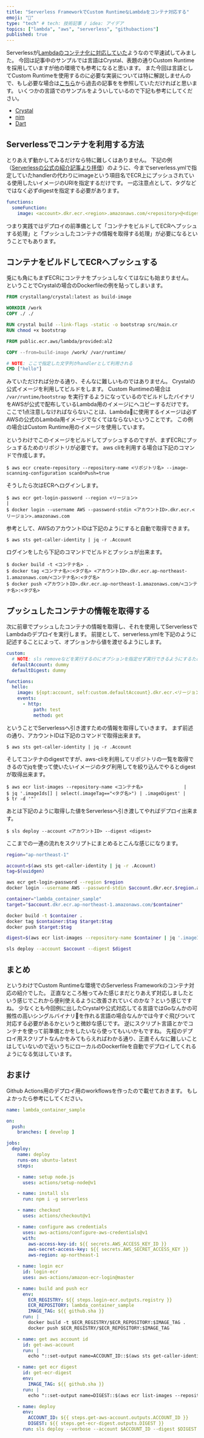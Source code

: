 ```yaml
---
title: "Serverless FrameworkでCustom RuntimeなLambdaをコンテナ対応する"
emoji: "🤖"
type: "tech" # tech: 技術記事 / idea: アイデア
topics: ["lambda", "aws", "serverless", "githubactions"]
published: true
---
```


Serverlessが[Lambdaのコンテナ化に対応していた](https://www.serverless.com/blog/container-support-for-lambda)ようなので早速試してみました。
今回は記事中のサンプルでは言語はCrystal、表題の通りCustom Runtimeを採用していますが他の環境でも参考になると思います。
また今回は言語としてCustom Runtimeを使用するのに必要な実装については特に解説しませんので、もし必要な場合は[こちら](https://qiita.com/qazx7412)から過去の記事をを参照していただければと思います。
いくつかの言語でのサンプルをよういしているので下記も参考にしてください。
  - [Crystal](https://github.com/limit7412/lambda-crystal-sls)
  - [nim](https://github.com/limit7412/lambda-nim-sls)
  - [Dart](https://github.com/limit7412/lambda_dart_sls)

## Serverlessでコンテナを利用する方法
とりあえず動かしてみるだけなら特に難しくはありません。
下記の例（[Serverlessの公式の紹介記事より拝借](https://www.serverless.com/blog/container-support-for-lambda)）のように、今までserverless.ymlで指定していたhandlerの代わりにimageという項目名でECR上にプッシュされている使用したいイメージのURIを指定するだけです。
一応注意点として、タグなどではなく必ずdigestを指定する必要があります。

```yaml
functions:
  someFunction:
    image: <account>.dkr.ecr.<region>.amazonaws.com/<repository>@<digest>
```

つまり実践ではデプロイの前準備として「コンテナをビルドしてECRへプッシュする処理」と「プッシュしたコンテナの情報を取得する処理」が必要になるということでもあります。

## コンテナをビルドしてECRへプッシュする
兎にも角にもまずECRにコンテナをプッシュしなくてはなにも始まりません。
ということでCrystalの場合のDockerfileの例を貼ってしまいます。

```Dockerfile
FROM crystallang/crystal:latest as build-image

WORKDIR /work
COPY ./ ./

RUN crystal build --link-flags -static -o bootstrap src/main.cr
RUN chmod +x bootstrap

FROM public.ecr.aws/lambda/provided:al2

COPY --from=build-image /work/ /var/runtime/

# NOTE: ここで指定した文字列がhandlerとして利用される
CMD ["hello"]
```

みていただければ分かる通り、そんなに難しいものではありません。
Crystalの公式イメージを利用してビルドをします。
Custom Runtimeの場合は `/var/runtime/bootstrap` を実行するようになっているのでビルドしたバイナリをAWSが公式で配布しているLambda用のイメージにへコピーするだけです。
ここで1点注意しなければならないことは、Lambdaに使用するイメージは必ずAWSの公式のLambda用イメージでなくてはならないということです。
この例の場合はCustom Runtime用のイメージを使用しています。

というわけでこのイメージをビルドしてプッシュするのですが、まずECRにプッシュするためのリポジトリが必要です。
aws cliを利用する場合は下記のコマンドで作成します。

```shell
$ aws ecr create-repository --repository-name <リポジトリ名> --image-scanning-configuration scanOnPush=true
```

そうしたら次はECRへログインします。

```shell
$ aws ecr get-login-password --region <リージョン>                                               |
$ docker login --username AWS --password-stdin <アカウントID>.dkr.ecr.<リージョン>.amazonaws.com
```

参考として、AWSのアカウントIDは下記のようにすると自動で取得できます。
```shell
$ aws sts get-caller-identity | jq -r .Account
```

ログインをしたら下記のコマンドでビルドとプッシュが出来ます。
```shell
$ docker build -t <コンテナ名> .
$ docker tag <コンテナ名>:<タグ名> <アカウントID>.dkr.ecr.ap-northeast-1.amazonaws.com/<コンテナ名>:<タグ名>
$ docker push <アカウントID>.dkr.ecr.ap-northeast-1.amazonaws.com/<コンテナ名>:<タグ名>
```

## プッシュしたコンテナの情報を取得する
次に前章でプッシュしたコンテナの情報を取得し、それを使用してServerlessでLambdaのデプロイを実行します。
前提として、serverless.ymlを下記のように記述することによって、オプションから値を渡せるようにします。

```yaml
custom:
  # NOTE: sls removeなどを実行するのにオプションを指定せず実行できるようにするためのもの
  defaultAccount: dummy
  defaultDigest: dummy

functions:
  hello:
    image: ${opt:account, self:custom.defaultAccount}.dkr.ecr.<リージョン>.<コンテナ名>@${opt:digest, self:custom.defaultDigest}
    events:
      - http:
          path: test
          method: get
```

ということでServerlessへ引き渡すための情報を取得していきます。
まず前述の通り、アカウントIDは下記のコマンドで取得出来ます。
```shell
$ aws sts get-caller-identity | jq -r .Account
```

そしてコンテナのdigestですが、aws-cliを利用してリポジトリの一覧を取得できるのでjqを使って使いたいイメージのタグ利用してを絞り込んでやるとdigestが取得出来ます。
```shell
$ aws ecr list-images --repository-name <コンテナ名>               |
$ jq '.imageIds[] | select(.imageTag=="<タグ名>") | .imageDigest' |
$ tr -d '"'
```

あとは下記のように取得した値をServerlessへ引き渡してやればデプロイ出来ます。
```shell
$ sls deploy --account <アカウントID> --digest <digest>
```

ここまでの一連の流れをスクリプトにまとめるとこんな感じになります。
```bash
region="ap-northeast-1"

account=$(aws sts get-caller-identity | jq -r .Account)
tag=$(uuidgen)

aws ecr get-login-password --region $region                                         |
docker login --username AWS --password-stdin $account.dkr.ecr.$region.amazonaws.com

container="lambda_container_sample"
target="$account.dkr.ecr.ap-northeast-1.amazonaws.com/$container"

docker build -t $container .
docker tag $container:$tag $target:$tag
docker push $target:$tag

digest=$(aws ecr list-images --repository-name $container | jq '.imageIds[] | select(.imageTag=="latest") | .imageDigest' | tr -d '"')

sls deploy --account $account --digest $digest
```

## まとめ
というわけでCustom Runtimeな環境でのServerless Frameworkのコンテナ対応の紹介でした。
正直なところ触ってみた感じまだとりあえず対応しましたという感じでこれから便利使えるように改善されていくのかな？という感じですね。
少なくとも今回例に出したCrystalや公式対応してる言語ではGoなんかの可搬性の高いシングルバイナリを作れる言語の場合なんかでは今すぐ飛びついて対応する必要があるかというと微妙な感じです。
逆にスクリプト言語とかでコンテナを使って前準備とかをしたいなら使ってもいいかもですね。
先程のデプロイ用スクリプトなんかをみてもらえればわかる通り、正直そんなに難しいことはしていないので近いうちにローカルのDockerfileを自動でデプロイしてくれるようになる気はしています。

## おまけ
Github Actions用のデプロイ用のworkflowsを作ったので載せておきます。
もしよかったら参考にしてください。

```yaml
name: lambda_container_sample

on:
  push:
    branches: [ develop ]

jobs:
  deploy:
    name: deploy
    runs-on: ubuntu-latest
    steps:

    - name: setup node.js
      uses: actions/setup-node@v1

    - name: install sls
      run: npm i -g serverless

    - name: checkout
      uses: actions/checkout@v1

    - name: configure aws credentials
      uses: aws-actions/configure-aws-credentials@v1
      with:
        aws-access-key-id: ${{ secrets.AWS_ACCESS_KEY_ID }}
        aws-secret-access-key: ${{ secrets.AWS_SECRET_ACCESS_KEY }}
        aws-region: ap-northeast-1

    - name: login ecr
      id: login-ecr
      uses: aws-actions/amazon-ecr-login@master

    - name: build and push ecr
      env:
        ECR_REGISTRY: ${{ steps.login-ecr.outputs.registry }}
        ECR_REPOSITORY: lambda_container_sample
        IMAGE_TAG: ${{ github.sha }}
      run: |
        docker build -t $ECR_REGISTRY/$ECR_REPOSITORY:$IMAGE_TAG .
        docker push $ECR_REGISTRY/$ECR_REPOSITORY:$IMAGE_TAG

    - name: get aws account id
      id: get-aws-account
      run: |
        echo "::set-output name=ACCOUNT_ID::$(aws sts get-caller-identity | jq -r .Account)"

    - name: get ecr digest
      id: get-ecr-digest
      env:
        IMAGE_TAG: ${{ github.sha }}
      run: |
        echo "::set-output name=DIGEST::$(aws ecr list-images --repository-name lambda_container_sample | jq '.imageIds[] | select(.imageTag=="'$IMAGE_TAG'") | .imageDigest' | tr -d '"')"

    - name: deploy
      env:
        ACCOUNT_ID: ${{ steps.get-aws-account.outputs.ACCOUNT_ID }}
        DIGEST: ${{ steps.get-ecr-digest.outputs.DIGEST }}
      run: sls deploy --verbose --account $ACCOUNT_ID --digest $DIGEST
```
